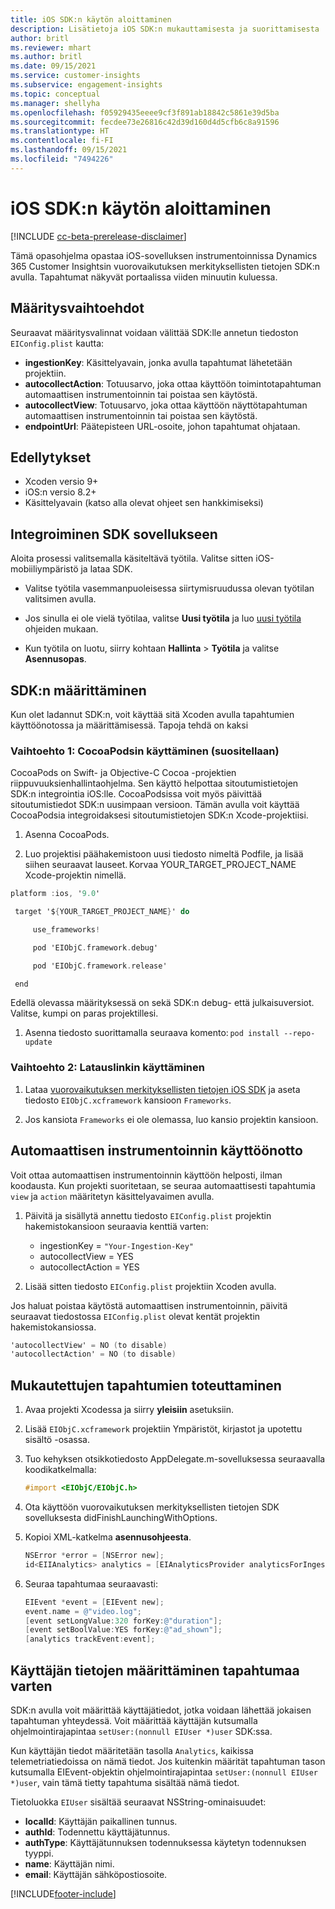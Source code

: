 ```yaml
---
title: iOS SDK:n käytön aloittaminen
description: Lisätietoja iOS SDK:n mukauttamisesta ja suorittamisesta
author: britl
ms.reviewer: mhart
ms.author: britl
ms.date: 09/15/2021
ms.service: customer-insights
ms.subservice: engagement-insights
ms.topic: conceptual
ms.manager: shellyha
ms.openlocfilehash: f05929435eeee9cf3f891ab18842c5861e39d5ba
ms.sourcegitcommit: fecdee73e26816c42d39d160d4d5cfb6c8a91596
ms.translationtype: HT
ms.contentlocale: fi-FI
ms.lasthandoff: 09/15/2021
ms.locfileid: "7494226"
---
```

# <a name="get-started-with-the-ios-sdk"></a>iOS SDK:n käytön aloittaminen

[!INCLUDE [cc-beta-prerelease-disclaimer](includes/cc-beta-prerelease-disclaimer.md)]

Tämä opasohjelma opastaa iOS-sovelluksen instrumentoinnissa Dynamics 365 Customer Insightsin vuorovaikutuksen merkityksellisten tietojen SDK:n avulla. Tapahtumat näkyvät portaalissa viiden minuutin kuluessa.

## <a name="configuration-options"></a>Määritysvaihtoehdot

Seuraavat määritysvalinnat voidaan välittää SDK:lle annetun tiedoston `EIConfig.plist` kautta:

- **ingestionKey**: Käsittelyavain, jonka avulla tapahtumat lähetetään projektiin.
- **autocollectAction**: Totuusarvo, joka ottaa käyttöön toimintotapahtuman automaattisen instrumentoinnin tai poistaa sen käytöstä.
- **autocollectView**: Totuusarvo, joka ottaa käyttöön näyttötapahtuman automaattisen instrumentoinnin tai poistaa sen käytöstä.
- **endpointUrl**: Päätepisteen URL-osoite, johon tapahtumat ohjataan.

## <a name="prerequisites"></a>Edellytykset

- Xcoden versio 9+
- iOS:n versio 8.2+
- Käsittelyavain (katso alla olevat ohjeet sen hankkimiseksi)

## <a name="integrate-the-sdk-into-your-application"></a>Integroiminen SDK sovellukseen

Aloita prosessi valitsemalla käsiteltävä työtila. Valitse sitten iOS-mobiiliympäristö ja lataa SDK.

- Valitse työtila vasemmanpuoleisessa siirtymisruudussa olevan työtilan valitsimen avulla.

- Jos sinulla ei ole vielä työtilaa, valitse **Uusi työtila** ja luo [uusi työtila](create-workspace.md) ohjeiden mukaan.

- Kun työtila on luotu, siirry kohtaan **Hallinta** > **Työtila** ja valitse **Asennusopas**.

## <a name="configure-the-sdk"></a>SDK:n määrittäminen

Kun olet ladannut SDK:n, voit käyttää sitä Xcoden avulla tapahtumien käyttöönotossa ja määrittämisessä. Tapoja tehdä on kaksi

### <a name="option-1-using-cocoapods-recommended"></a>Vaihtoehto 1: CocoaPodsin käyttäminen (suositellaan)
CocoaPods on Swift- ja Objective-C Cocoa -projektien riippuvuuksienhallintaohjelma. Sen käyttö helpottaa sitoutumistietojen SDK:n integrointia iOS:lle. CocoaPodsissa voit myös päivittää sitoutumistiedot SDK:n uusimpaan versioon. Tämän avulla voit käyttää CocoaPodsia integroidaksesi sitoutumistietojen SDK:n Xcode-projektiisi. 

1. Asenna CocoaPods. 

1. Luo projektisi päähakemistoon uusi tiedosto nimeltä Podfile, ja lisää siihen seuraavat lauseet. Korvaa YOUR_TARGET_PROJECT_NAME Xcode-projektin nimellä. 
```objectivec
platform :ios, '9.0'  

 target '${YOUR_TARGET_PROJECT_NAME}' do 

     use_frameworks!   

     pod 'EIObjC.framework.debug' 

     pod 'EIObjC.framework.release' 

 end 
```
Edellä olevassa määrityksessä on sekä SDK:n debug- että julkaisuversiot. Valitse, kumpi on paras projektillesi.

1. Asenna tiedosto suorittamalla seuraava komento: `pod install --repo-update `

### <a name="option-2-using-download-link"></a>Vaihtoehto 2: Latauslinkin käyttäminen

1. Lataa [vuorovaikutuksen merkityksellisten tietojen iOS SDK](https://download.pi.dynamics.com/sdk/EI-SDKs/ei-ios-sdk.zip) ja aseta tiedosto `EIObjC.xcframework` kansioon `Frameworks`.

1. Jos kansiota `Frameworks` ei ole olemassa, luo kansio projektin kansioon.

## <a name="enable-auto-instrumentation"></a>Automaattisen instrumentoinnin käyttöönotto
 
Voit ottaa automaattisen instrumentoinnin käyttöön helposti, ilman koodausta. Kun projekti suoritetaan, se seuraa automaattisesti tapahtumia `view` ja `action` määritetyn käsittelyavaimen avulla. 

1. Päivitä ja sisällytä annettu tiedosto `EIConfig.plist` projektin hakemistokansioon seuraavia kenttiä varten:
    - ingestionKey = `"Your-Ingestion-Key"`
    - autocollectView = YES
    - autocollectAction = YES

2. Lisää sitten tiedosto `EIConfig.plist` projektiin Xcoden avulla. 



Jos haluat poistaa käytöstä automaattisen instrumentoinnin, päivitä seuraavat tiedostossa `EIConfig.plist` olevat kentät projektin hakemistokansiossa. 

```objectivec
'autocollectView' = NO (to disable)
'autocollectAction' = NO (to disable)
```


## <a name="implement-custom-events"></a>Mukautettujen tapahtumien toteuttaminen

1. Avaa projekti Xcodessa ja siirry **yleisiin** asetuksiin. 
1. Lisää `EIObjC.xcframework` projektiin Ympäristöt, kirjastot ja upotettu sisältö -osassa.

1. Tuo kehyksen otsikkotiedosto AppDelegate.m-sovelluksessa seuraavalla koodikatkelmalla:

    ```objectivec
    #import <EIObjC/EIObjC.h>
    ```

1. Ota käyttöön vuorovaikutuksen merkityksellisten tietojen SDK sovelluksesta didFinishLaunchingWithOptions.
1. Kopioi XML-katkelma **asennusohjeesta**.

    ```objectivec
    NSError *error = [NSError new];
    id<EIIAnalytics> analytics = [EIAnalyticsProvider analyticsForIngestionKey:nil error:&error];
    ```

1. Seuraa tapahtumaa seuraavasti:

    ```objectivec
    EIEvent *event = [EIEvent new];
    event.name = @"video.log";
    [event setLongValue:320 forKey:@"duration"];
    [event setBoolValue:YES forKey:@"ad_shown"];
    [analytics trackEvent:event];
    ```

## <a name="set-user-details-for-your-event"></a>Käyttäjän tietojen määrittäminen tapahtumaa varten

SDK:n avulla voit määrittää käyttäjätiedot, jotka voidaan lähettää jokaisen tapahtuman yhteydessä. Voit määrittää käyttäjän kutsumalla ohjelmointirajapintaa `setUser:(nonnull EIUser *)user` SDK:ssa.

Kun käyttäjän tiedot määritetään tasolla `Analytics`, kaikissa telemetriatiedoissa on nämä tiedot. Jos kuitenkin määrität tapahtuman tason kutsumalla EIEvent-objektin ohjelmointirajapintaa `setUser:(nonnull EIUser *)user`, vain tämä tietty tapahtuma sisältää nämä tiedot.

Tietoluokka `EIUser` sisältää seuraavat NSString-ominaisuudet:

- **localId**: Käyttäjän paikallinen tunnus.
- **authId**: Todennettu käyttäjätunnus.
- **authType**: Käyttäjätunnuksen todennuksessa käytetyn todennuksen tyyppi.
- **name**: Käyttäjän nimi.
- **email**: Käyttäjän sähköpostiosoite.


[!INCLUDE[footer-include](../includes/footer-banner.md)]
